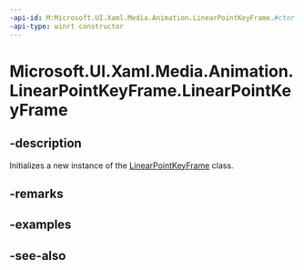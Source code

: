 ```yaml
---
-api-id: M:Microsoft.UI.Xaml.Media.Animation.LinearPointKeyFrame.#ctor
-api-type: winrt constructor
---
```


<!-- Method syntax
public LinearPointKeyFrame()
-->

# Microsoft.UI.Xaml.Media.Animation.LinearPointKeyFrame.LinearPointKeyFrame

## -description
Initializes a new instance of the [LinearPointKeyFrame](linearpointkeyframe.md) class.

## -remarks

## -examples

## -see-also
